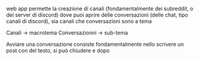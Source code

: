 web app 
permette la creazione di canali (fondamentalmente dei subreddit, o dei server di discord) 
dove puoi aprire delle conversazioni (delle chat, tipo canali di discord), 
sia canali che conversazioni sono a tema

Canali -> macrotema
Conversazionni -> sub-tema

Avviare una conversazione consiste fondamentalmente nello scrivere un post con del testo,
si può chiudere e dopo
